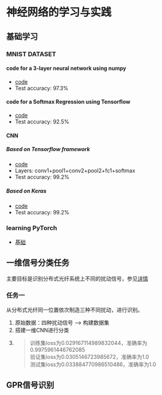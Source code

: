 # 神经网络的学习与实践
## 基础学习
### MNIST DATASET
#### code for a 3-layer neural network using numpy
- [code](https://github.com/lllssf/NN-implemantation/blob/master/3_layers_NN.py)
- Test accuracy: 97.3%
#### code for a Softmax Regression using Tensorflow
- [code](https://github.com/lllssf/NN-implemantation/blob/master/sigle_softmax_regression.py) 
- Test accuracy: 92.5%
#### CNN 
##### Based on Tensorflow framework
- [code](https://github.com/lllssf/NN-implemantation/blob/master/CNN.py)
- Layers: conv1+pool1+conv2+pool2+fc1+softmax
- Test accuracy: 99.2%
##### Based on Keras
- [code](https://github.com/lllssf/NN-implemantation/blob/master/CNN_keras.py)
- Test accuracy: 99.2%
### learning PyTorch
- [基础](https://github.com/lllssf/NN-implemantation/blob/master/torch_tutor.ipynb)

## 一维信号分类任务
主要目标是识别分布式光纤系统上不同的扰动信号，参见[详情](https://github.com/lllssf/NN-implemantation/tree/master/wave_classify)
### 任务一
从分布式光纤同一位置依次制造三种不同扰动，进行识别。
1. 原始数据：四种扰动信号 --> 构建数据集
2. 搭建一维CNN进行分类
3. > 训练集loss为0.029167114989832044，准确率为0.9975961446762085\
验证集loss为0.0305146723985672，准确率为1.0\
测试集loss为0.033884770986510486，准确率为1.0

## GPR信号识别
